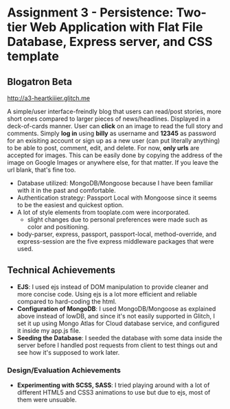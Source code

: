 Assignment 3 - Persistence: Two-tier Web Application with Flat File Database, Express server, and CSS template
===

## Blogatron Beta

http://a3-heartkiiier.glitch.me

A simple/user interface-freindly blog that users can read/post stories, more short ones compared to larger pieces of news/headlines. Displayed in a deck-of-cards manner. User can **click** on an image to read the full story and comments. Simply **log in** using **billy** as username and **12345** as password for an exisiting account or sign up as a new user (can put literally anything) to be able to post, comment, edit, and delete. For now, **only urls** are accepted for images. This can be easily done by copying the address of the image on Google Images or anywhere else, for that matter. If you leave the url blank, that's fine too.  

- Database utilized: MongoDB/Mongoose because I have been familiar with it in the past and comfortable.
- Authentication strategy: Passport Local with Mongoose since it seems to be the easiest and quickest option.
- A lot of style elements from tooplate.com were incorporated.
  - slight changes due to personal preferences were made such as color and positioning.
- body-parser, express, passport, passport-local, method-override, and express-session are the five express middleware packages that were used.

## Technical Achievements
- **EJS**: I used ejs instead of DOM manipulation to provide cleaner and more concise code. Using ejs is a lot more efficient and reliable compared to hard-coding the html.
- **Configuration of MongoDB**: I used MongoDB/Mongoose as explained above instead of lowDB, and since it's not easily supported in Glitch, I set it up using Mongo Atlas for Cloud database service, and configured it inside my app.js file.
- **Seeding the Database**: I seeded the database with some data inside the server before I handled post requests from client to test things out and see how it's supposed to work later.

### Design/Evaluation Achievements
- **Experimenting with SCSS, SASS**: I tried playing around with a lot of different HTML5 and CSS3 animations to use but due to ejs, most of them were unsuable. 

